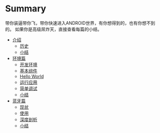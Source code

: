 # Summary
带你装逼带你飞，带你快速进入ANDROID世界，有你想得到的，也有你想不到的。
如果你是高级屌炸天，直接查看每篇的小结。

* [介绍](intro/README.md)
    * [历史](intro/history.md)
    * [小结](intro/summary.md)
* [环境篇](env/README.md)
    * [开发环境](env/develop.md)
    * [基本组件](env/components.md)
    * [Hello World](env/helloworld.md)
    * [运行应用](env/run.md)
    * [简单调试](env/debug.md)
    * [小结](env/summary.md)
* [蓝牙篇](bluetooth/README.md)
    * [现状](bluetooth/now.md)
    * [使用](bluetooth/usage.md)
    * [深度剖析](bluetooth/analyze.md)
    * [小结](bluetooth/summary.md)
